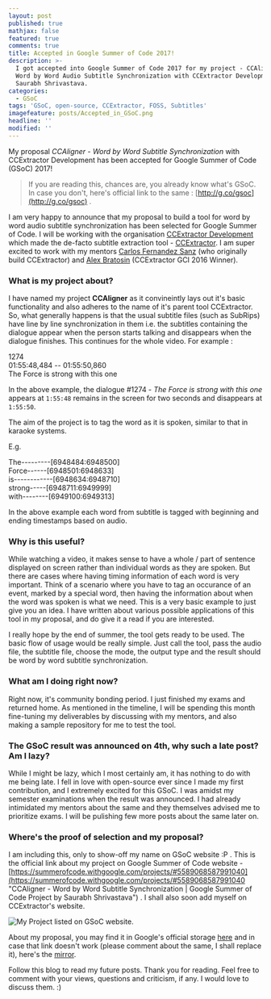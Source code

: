 ```yaml
---
layout: post
published: true
mathjax: false
featured: true
comments: true
title: Accepted in Google Summer of Code 2017!
description: >-
  I got accepted into Google Summer of Code 2017 for my project - CCAligner :
  Word by Word Audio Subtitle Synchronization with CCExtractor Development |
  Saurabh Shrivastava.
categories:
  - GSoC
tags: 'GSoC, open-source, CCExtractor, FOSS, Subtitles'
imagefeature: posts/Accepted_in_GSoC.png
headline: ''
modified: ''
---
```

My proposal _CCAligner - Word by Word Subtitle Synchronization_ with CCExtractor Development has been accepted for Google Summer of Code (GSoC) 2017!

>If you are reading this, chances are, you already know what's GSoC. In case you don't, here's official link to the same : [http://g.co/gsoc](http://g.co/gsoc) . 

I am very happy to announce that my proposal to build a tool for word by word audio subtitle synchronization has been selected for Google Summer of Code. I will be working with the organisation [CCExtractor Development](ccextractor.org "CCExtractor Website.") which made the de-facto subtitle extraction tool - [CCExtractor](https://github.com/CCExtractor/ccextractor "CCExtractor on Github."). I am super excited to work with my mentors [Carlos Fernandez Sanz](https://github.com/cfsmp3 "Carlos' Github profile.") (who originally build CCExtractor) and [Alex Bratosin](https://github.com/AlexBratosin2001 "Alex's Github profile.") (CCExtractor GCI 2016 Winner).

### What is my project about?

I have named my project **CCAligner** as it convineintly lays out it's basic functionality and also adheres to the name of it's parent tool CCExtractor. So, what generally happens is that the usual subtitle files (such as SubRips) have line by line synchronization in them i.e. the subtitles containing the dialogue appear when the person starts talking and disappears when the dialogue finishes. This continues for the whole video. For example :

1274  
01:55:48,484 -- 01:55:50,860  
The Force is strong with this one  

In the above example, the dialogue #1274 - _The Force is strong with this one_ appears at `1:55:48` remains in the screen for two seconds and disappears at `1:55:50`.

The aim of the project is to tag the word as it is spoken, similar to that in karaoke systems.

E.g.

The---------[6948484:6948500]  
Force------[6948501:6948633]  
is------------[6948634:6948710]  
strong-----[6948711:6949999]  
with--------[6949100:6949313]    

In the above example each word from subtitle is tagged with beginning and ending timestamps based on audio.

### Why is this useful?

While watching a video, it makes sense to have a whole / part of sentence displayed on screen rather than individual words as they are spoken. But there are cases where having timing information of each word is very important. Think of a scenario where you have to tag an occurance of an event, marked by a special word, then having the information about when the word was spoken is what we need. This is a very basic example to just give you an idea. I have written about various possible applications of this tool in my proposal, and do give it a read if you are interested.

I really hope by the end of summer, the tool gets ready to be used. The basic flow of usage would be really simple. Just call the tool, pass the audio file, the subtitle file, choose the mode, the output type and the result should be word by word subtitle synchronization.

### What am I doing right now?

Right now, it's community bonding period. I just finished my exams and returned home. As mentioned in the timeline, I will be spending this month fine-tuning my deliverables by discussing with my mentors, and also making a sample repository for me to test the tool.

### The GSoC result was announced on 4th, why such a late post? Am I lazy?

While I might be lazy, which I most certainly am, it has nothing to do with me being late. I fell in love with open-source ever since I made my first contribution, and I extremely excited for this GSoC. I was amidst my semester examinations when the result was announced. I had already intimidated my mentors about the same and they themselves advised me to prioritize exams. I will be pulishing few more posts about the same later on.

### Where's the proof of selection and my proposal?

I am including this, only to show-off my name on GSoC website :P .
This is the official link about my project on Google Summer of Code website - [https://summerofcode.withgoogle.com/projects/#5589068587991040](https://summerofcode.withgoogle.com/projects/#5589068587991040 "CCAligner - Word by Word Subtitle Synchronization | Google Summer of Code Project by Saurabh Shrivastava") . I shall also soon add myself on CCExtractor's website. 

![My Project listed on GSoC website.]({{site.baseurl}}/https://saurabhshri.github.io/images/posts/accepted_proof.PNG)

About my proposal, you may find it in Google's official storage [here](https://storage.googleapis.com/summerofcode-prod.appspot.com/gsoc/core_project/doc/5565268630700032_1490805743_Word_by_Word_Subtitle_Sync_by_Saurabh_Shrivastava_CCExtractor.pdf?Expires=1494300173&GoogleAccessId=summerofcode-prod%40appspot.gserviceaccount.com&Signature=gzgmA4f%2Bxk0GhORnCseZ6nze0MlsWcwfjBAjaFOcoYiqtK6%2FJuSNOfKIGCn20G97JwFe%2FoiK1rXByLLqtUUpTUT%2FHRSYfmGl%2BNgvtepYlFLjrRVVtexsZYIVtWxoWM%2F0s79AX1FyZ0e3lZngGBB%2BXduw0EjEYGKatc9qm3c%2FXqjJzqm24OXnPMteZsEasFKefPhAJjS4JgOOzYz4OaDxQDdty1NjsPqquwAQywRumT9MsagIq8iiitqumHS77SZHl3Fjcggl7J9Nt6eb0GehTQWFlZAJytrre%2BEvXx8f7tRrWLrxjgsj8NSJ9GE7fd1UyKPWwwiXeJEtZ8kZI7nC0Q%3D%3D "GSoC Proposal - CCAligner") and in case that link doesn't work (please comment about the same, I shall replace it), here's the [mirror](https://github.com/saurabhshri/saurabhshri.github.io/blob/master/GSoC/5565268630700032_1490805743_Word_by_Word_Subtitle_Sync_by_Saurabh_Shrivastava_CCExtractor.pdf "Mirror of my GSoC proposal on Github.").

Follow this blog to read my future posts. Thank you for reading. Feel free to comment with your views, questions and criticism, if any. I would love to discuss them. :) 